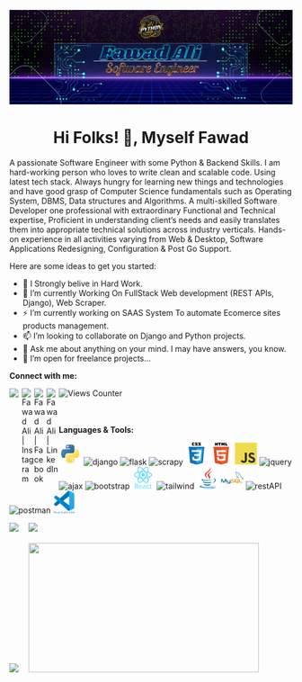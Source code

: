 ![image](https://github.com/fawadss1/fawadss1/blob/main/Back%20Banner.jpg)
<h1 align="center">Hi Folks! 👋, Myself Fawad</h1>
A passionate Software Engineer with some Python & Backend Skills. I am hard-working person who loves to write clean and scalable code. Using latest tech stack. Always hungry for learning new things and technologies and have good grasp of Computer Science fundamentals such as Operating System, DBMS, Data structures and Algorithms.
A multi-skilled Software Developer one professional with extraordinary Functional and Technical expertise, Proficient in understanding client’s needs and easily translates them into appropriate technical solutions across industry verticals. Hands-on experience in all activities varying from
Web & Desktop, Software Applications Redesigning, Configuration & Post Go Support.

Here are some ideas to get you started:

- 🔭 I Strongly belive in Hard Work.
- 🌱 I’m currently Working On FullStack Web development (REST APIs, Django), Web Scraper.
- ⚡ I’m currently working on SAAS System To automate Ecomerce sites products management.
- 📫 I’m looking to collaborate on Django and Python projects.
- 💬 Ask me about anything on your mind. I may have answers, you know.
- 👯 I’m open for freelance projects...


**Connect with me:**

[<img align="left"  width="22px" src="https://bit.ly/2DwmpPn" />][website]
[<img align="left" alt="Fawad Ali | Instagram" width="22px" src="https://bit.ly/3unC7Y1" />][instagram]
[<img align="left" alt="Fawad Ali | Facebook" width="22px" src="https://bit.ly/3UahuJ5" />][facebook]
[<img align="left" alt="Fawad Ali | LinkedIn" width="22px" src="https://bit.ly/3F3fzSh" />][linkedin]
<img src="https://komarev.com/ghpvc/?username=fawadss1&style=flat-square&color=blue" alt="Views Counter"/>

[website]: https://fawadss1.github.io/resume
[instagram]: https://www.instagram.com/fawadss1/
[facebook]: https://www.fb.com/fawad.khan546/
[linkedin]: https://www.linkedin.com/in/fawadss1/
<br/>
<br/>
**Languages & Tools:**
<p>
  <img src="https://raw.githubusercontent.com/devicons/devicon/master/icons/python/python-original.svg" alt="python" width="40" height="40"/>
  <img src="https://cdn.worldvectorlogo.com/logos/django.svg" alt="django" width="40" height="40"/>
  <img src="https://ih1.redbubble.net/image.2488655049.9084/flat,128x128,075,t.jpg" alt="flask" width="40" height="40"/>
  <img src="https://encrypted-tbn0.gstatic.com/images?q=tbn:ANd9GcSgRI1buEg7S46SCVE_a_l9ChkubGb_2O_PdKLaH0tXP3a_y-ba6kvc63Th4x5hBccfKKQ&usqp=CAU" alt="scrapy" width="40" height="40"/>
  <img src="https://raw.githubusercontent.com/devicons/devicon/master/icons/css3/css3-original-wordmark.svg" alt="css3" width="40" height="40"/>
  <img src="https://raw.githubusercontent.com/devicons/devicon/master/icons/html5/html5-original-wordmark.svg" alt="html5" width="40" height="40"/>
  <img src="https://raw.githubusercontent.com/devicons/devicon/master/icons/javascript/javascript-original.svg" alt="javascript" width="40" height="40"/>
  <img src="https://cdn.icon-icons.com/icons2/2415/PNG/512/jquery_plain_wordmark_logo_icon_146445.png" alt="jquery" width="40" height="40"/>
  <img src="https://cdn.worldvectorlogo.com/logos/ajax-81987.svg" alt="ajax" width="40" height="40"/>
  <img src="https://avatars.githubusercontent.com/u/2918581?s=280&v=4" alt="bootstrap" width="40" height="40"/>
  <img src="https://raw.githubusercontent.com/devicons/devicon/master/icons/react/react-original-wordmark.svg" alt="react" width="40" height="40"/>
  <img src="https://www.vectorlogo.zone/logos/tailwindcss/tailwindcss-icon.svg" alt="tailwind" width="40" height="40"/>
  <img src="https://raw.githubusercontent.com/devicons/devicon/master/icons/java/java-original.svg" alt="java" width="40" height="40"/>
  <img src="https://raw.githubusercontent.com/devicons/devicon/master/icons/mysql/mysql-original-wordmark.svg" alt="mysql" width="40" height="40"/>
  <img src="https://plugins.miniorange.com/wp-content/uploads/2021/06/REST-API-icon.jpg" alt="restAPI" width="40" height="40"/>
  <img src="https://www.vectorlogo.zone/logos/getpostman/getpostman-icon.svg" alt="postman" width="40" height="40"/>
  <img src="https://github.com/devicons/devicon/blob/master/icons/vscode/vscode-original-wordmark.svg" alt="postman" width="40" height="40"/>
</p>

<img src="https://github-readme-stats.vercel.app/api?username=fawadss1&layout=compact&show_icons=true&theme=vision-friendly-dark" width="410"/>&emsp;
<img src="http://github-readme-streak-stats.herokuapp.com?user=fawadss1&layout=compact&theme=vision-friendly-dark" width="410" />
<br/>
<br/>
<img src="https://github-readme-stats.vercel.app/api/top-langs/?username=fawadss1&layout=compact&theme=vision-friendly-dark" width="410" />&emsp;
<img src="https://quotes-github-readme.vercel.app/api?type=vertical&theme=dracula" height="230" width="410" />
